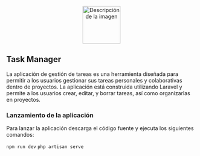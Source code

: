 <p align="center">
  <img src="https://i.ibb.co/ZX5nmn2/favicon.png" alt="Descripción de la imagen" width="100"/>
</p>

## Task Manager

La aplicación de gestión de tareas es una herramienta diseñada para permitir a los usuarios gestionar sus tareas personales y colaborativas dentro de proyectos. La aplicación está construida utilizando Laravel y permite a los usuarios crear, editar, y borrar tareas, así como organizarlas en proyectos.

### Lanzamiento de la aplicación

Para lanzar la aplicación descarga el código fuente y ejecuta los siguientes comandos:

` npm run dev `
` php artisan serve `


